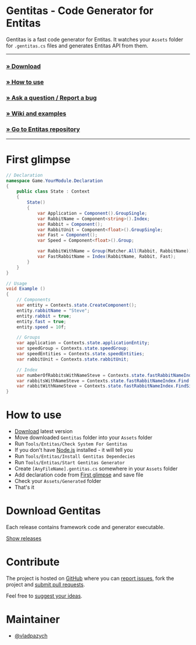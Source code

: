 # Gentitas - Code Generator for Entitas

Gentitas is a fast code generator for Entitas. It watches your `Assets` folder for `.gentitas.cs` files and generates Entitas API from them.

---

### **[» Download](#download-gentitas)**
### **[» How to use](#how-to-use)**
### **[» Ask a question / Report a bug](issues-new)**
### **[» Wiki and examples](wiki)**
### **[» Go to Entitas repository](https://github.com/sschmid/Entitas-CSharp)**

---

First glimpse
=============
```csharp
// Declaration
namespace Game.YourModule.Declaration
{
    public class State : Context
    {
        State()
        {
            var Application = Component().GroupSingle;
            var RabbitName = Component<string>().Index;
            var Rabbit = Component();
            var RabbitUnit = Component<float>().GroupSingle;
            var Fast = Component();
            var Speed = Component<float>().Group;

            var RabbitWithName = Group(Matcher.All(Rabbit, RabbitName));
            var FastRabbitName = Index(RabbitName, Rabbit, Fast);
        }
    }
}

// Usage
void Example ()
{
    // Components
    var entity = Contexts.state.CreateComponent();
    entity.rabbitName = "Steve";
    entity.rabbit = true;
    entity.fast = true;
    entity.speed = 10f;

    // Groups
    var application = Contexts.state.applicationEntity;
    var speedGroup = Contexts.state.speedGroup;
    var speedEntities = Contexts.state.speedEntities;
    var rabbitUnit = Contexts.state.rabbitUnit;

    // Index
    var numberOfRabbitsWithNameSteve = Contexts.state.fastRabbitNameIndex.GetCount("Steve");
    var rabbitsWithNameSteve = Contexts.state.fastRabbitNameIndex.Find("Steve");
    var rabbitWithNameSteve = Contexts.state.fastRabbitNameIndex.FindSingle("Steve");
}
```

How to use
==========
- [Download](https://github.com/vladpazych/Gentitas/releases) latest version
- Move downloaded `Gentitas` folder into your `Assets` folder
- Run `Tools/Entitas/Check System For Gentitas`
- If you don't have [Node.js](https://nodejs.org/) installed - it will tell you
- Run `Tools/Entitas/Install Gentitas Dependecies`
- Run `Tools/Entitas/Start Gentitas Generator`
- Create `[AnyFileName].gentitas.cs` somewhere in your `Assets` folder
- Add declaration code from [First glimpse](#first-glimpse) and save file
- Check your `Assets/Generated` folder
- That's it

Download Gentitas
=================
Each release contains framework code and generator executable.

[Show releases](https://github.com/vladpazych/Gentitas/releases)

Contribute
==========
The project is hosted on [GitHub][repo] where you can [report issues][issues-new], fork the project and [submit pull requests][pulls].

Feel free to [suggest your ideas][issues-new].


Maintainer
==========
* [@vladpazych](https://github.com/vladpazych)

[issues-new]: https://github.com/vladpazych/Gentitas/issues/new "New issue"
[wiki]: https://github.com/vladpazych/Gentitas/wiki "Entitas Wiki"
[wiki-install]: https://github.com/vladpazych/Gentitas/wiki/Install-and-run "Install and run"
[releases]: https://github.com/vladpazych/Gentitas/releases "Releases"
[repo]: https://github.com/vladpazych/Gentitas "Repository"
[pulls]: https://github.com/vladpazych/Gentitas/pulls "New pull request"
